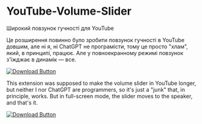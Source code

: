 # YouTube-Volume-Slider
Широкий повзунок гучності для YouTube

Це розширення повинно було зробити повзунок гучності в YouTube довшим,
але ні я, ні ChatGPT не програмісти, тому це просто "хлам", який, в принципі,
працює. Але у повноекранному режимі повзунок з'їжджає в динамік — все.

<a href="https://github.com/Foxfox09/YouTube-Volume-Slider/archive/refs/heads/main.zip" download>
  <img src="https://img.shields.io/badge/downloader-black" alt="Download Button"> 
</a>

This extension was supposed to make the volume slider in YouTube longer,
but neither I nor ChatGPT are programmers, so it's just a "junk" that, in principle,
works. But in full-screen mode, the slider moves to the speaker, and that's it.

<a href="https://github.com/Foxfox09/YouTube-Volume-Slider/archive/refs/heads/main.zip" download>
  <img src="https://img.shields.io/badge/downloader-black" alt="Download Button"> 
</a>
